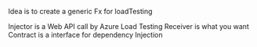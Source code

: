 Idea is to create a generic Fx for loadTesting

Injector is a Web API call by Azure Load Testing
Receiver is what you want
Contract is a interface for dependency Injection
